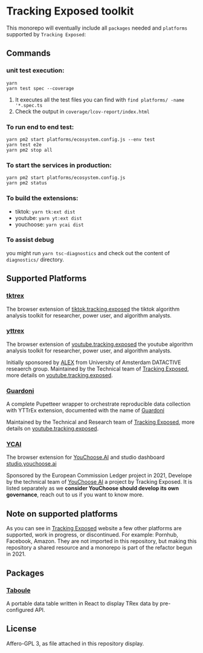 # Tracking Exposed toolkit

This monorepo will eventually include all `packages` needed and `platforms` supported by `Tracking Exposed`:

## Commands

### unit test execution:

```
yarn
yarn test spec --coverage
```

1. It executes all the test files you can find with `find platforms/ -name '*.spec.ts`
2. Check the output in `coverage/lcov-report/index.html`

### To run end to end test:

```
yarn pm2 start platforms/ecosystem.config.js --env test
yarn test e2e
yarn pm2 stop all
```

### To start the services in production:

```
yarn pm2 start platforms/ecosystem.config.js
yarn pm2 status
```

### To build the extensions:

- tiktok: `yarn tk:ext dist`
- youtube: `yarn yt:ext dist`
- youchoose: `yarn ycai dist`

### To assist debug

you might run `yarn tsc-diagnostics` and check out the content of `diagnostics/` directory.

## Supported Platforms

### [tktrex](./platforms/tktrex)

The browser extension of [tiktok.tracking.exposed](https://tiktok.tracking.exposed) the tiktok algorithm analysis toolkit for researcher, power user, and algorithm analysts.

### [yttrex](./platforms/yttrex)

The browser extension of [youtube.tracking.exposed](https://youtube.tracking.exposed) the youtube algorithm analysis toolkit for researcher, power user, and algorithm analysts.

Initially sponsored by [ALEX](https://algorithms.exposed) from University of Amsterdam DATACTIVE reseaerch group.
Maintained by the Technical team of [Tracking Exposed](https://tracking.exposed), more details on [youtube.tracking.exposed](https://youtube.tracking.exposed).

### [Guardoni](./platforms/guardoni/)

A complete Pupetteer wrapper to orchestrate reproducible data collection with YTTrEx extension, documented with the name of [Guardoni](https://youtube.tracking.exposed/guardoni)

Maintained by the Technical and Research team of [Tracking Exposed](https://tracking.exposed), more details on [youtube.tracking.exposed](https://youtube.tracking.exposed).

### [YCAI](./platforms/ycai/studio/)

The browser extension for [YouChoose.AI](https://youchoose.ai) and studio dashboard [studio.youchoose.ai](https://studio.youchoose.ai)

Sponsored by the European Commission Ledger project in 2021, Develope by the technical team of [YouChoose AI](https://youchoose.ai) a project by Tracking Exposed. It is listed separately as we **consider YouChoose should develop its own governance**, reach out to us if you want to know more.

## Note on supported platforms

As you can see in [Tracking Exposed](https://tracking.exposed) website a few other platforms are supported, work in progress, or discontinued. For example: Pornhub, Facebook, Amazon. They are not imported in this repository, but making this repository a shared resource and a monorepo is part of the refactor begun in 2021.

## Packages

### [Taboule](./packages/taboule/)

A portable data table written in React to display TRex data by pre-configured API.

## License

Affero-GPL 3, as file attached in this repository display.

